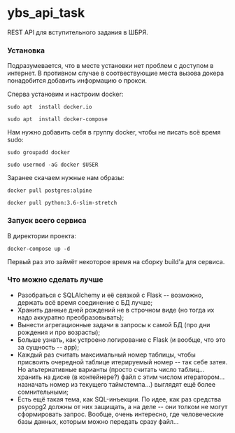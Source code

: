 # ybs_api_task
REST API для вступительного задания в ШБРЯ.

### Установка
Подразумевается, что в месте установки нет проблем с доступом в интернет. В противном случае в соотвествующие места вызова докера понадобится добавить информацию о прокси.

Сперва установим и настроим docker:

`sudo apt  install docker.io`

`sudo apt  install docker-compose`

Нам нужно добавить себя в группу docker, чтобы не писать всё время sudo:

`sudo groupadd docker`

`sudo usermod -aG docker $USER`

Заранее скачаем нужные нам образы:

`docker pull postgres:alpine`

`docker pull python:3.6-slim-stretch`


### Запуск всего сервиса

В директории проекта:

`docker-compose up -d`

Первый раз это займёт некоторое время на сборку build'а для сервиса.




### Что можно сделать лучше

* Разобраться с SQLAlchemy и её связкой с Flask -- возможно, держать всё время соединение с БД лучше;
* Хранить данные дней рождений не в строчном виде (но тогда их надо аккуратно преобразовывать);
* Вынести агрегационные задачи в запросы к самой БД (про дни рождения и про возрасты);
* Больше узнать, как устроено логирование с Flask (и вообще, что это за сущность -- app);
* Каждый раз считать максимальный номер таблицы, чтобы присвоить очередной таблице итерируемый номер -- так себе затея. Но альтернативные варианты (просто считать число таблиц... хранить на диске (в контейнере?) файл с этим числом итератором... назначать номер из текущего таймстемпа...) выглядят ещё более сомнительными;
* Есть ещё такая тема, как SQL-инъекции. По идее, как раз средства psycopg2 должны от них защищать, а на деле -- они толком не могут сформировать запрос. Вообще, очень интересно, где человеческие базы данных, которым можно передать сразу файл...
